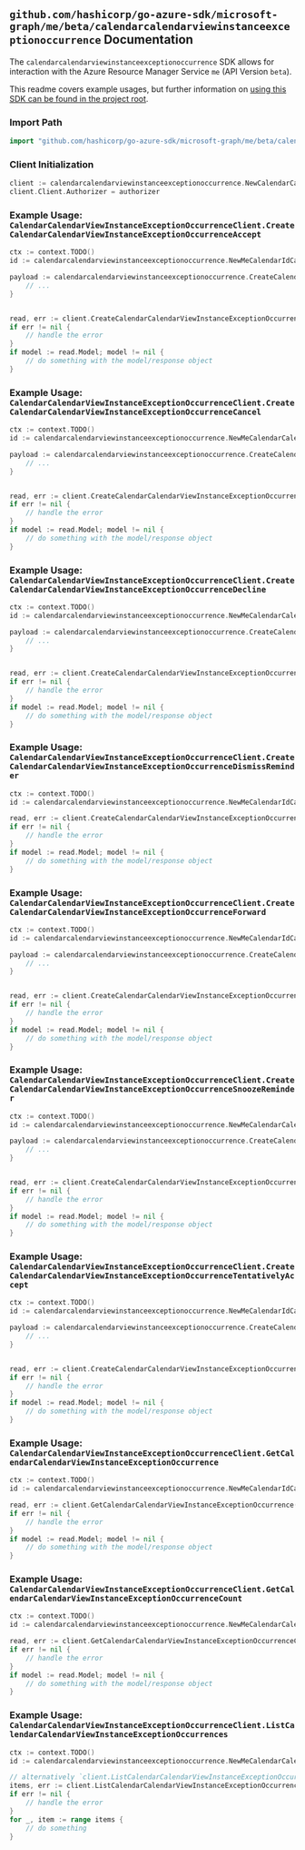 
## `github.com/hashicorp/go-azure-sdk/microsoft-graph/me/beta/calendarcalendarviewinstanceexceptionoccurrence` Documentation

The `calendarcalendarviewinstanceexceptionoccurrence` SDK allows for interaction with the Azure Resource Manager Service `me` (API Version `beta`).

This readme covers example usages, but further information on [using this SDK can be found in the project root](https://github.com/hashicorp/go-azure-sdk/tree/main/docs).

### Import Path

```go
import "github.com/hashicorp/go-azure-sdk/microsoft-graph/me/beta/calendarcalendarviewinstanceexceptionoccurrence"
```


### Client Initialization

```go
client := calendarcalendarviewinstanceexceptionoccurrence.NewCalendarCalendarViewInstanceExceptionOccurrenceClientWithBaseURI("https://management.azure.com")
client.Client.Authorizer = authorizer
```


### Example Usage: `CalendarCalendarViewInstanceExceptionOccurrenceClient.CreateCalendarCalendarViewInstanceExceptionOccurrenceAccept`

```go
ctx := context.TODO()
id := calendarcalendarviewinstanceexceptionoccurrence.NewMeCalendarIdCalendarViewIdInstanceIdExceptionOccurrenceID("calendarIdValue", "eventIdValue", "eventId1Value", "eventId2Value")

payload := calendarcalendarviewinstanceexceptionoccurrence.CreateCalendarCalendarViewInstanceExceptionOccurrenceAcceptRequest{
	// ...
}


read, err := client.CreateCalendarCalendarViewInstanceExceptionOccurrenceAccept(ctx, id, payload)
if err != nil {
	// handle the error
}
if model := read.Model; model != nil {
	// do something with the model/response object
}
```


### Example Usage: `CalendarCalendarViewInstanceExceptionOccurrenceClient.CreateCalendarCalendarViewInstanceExceptionOccurrenceCancel`

```go
ctx := context.TODO()
id := calendarcalendarviewinstanceexceptionoccurrence.NewMeCalendarCalendarViewIdInstanceIdExceptionOccurrenceID("eventIdValue", "eventId1Value", "eventId2Value")

payload := calendarcalendarviewinstanceexceptionoccurrence.CreateCalendarCalendarViewInstanceExceptionOccurrenceCancelRequest{
	// ...
}


read, err := client.CreateCalendarCalendarViewInstanceExceptionOccurrenceCancel(ctx, id, payload)
if err != nil {
	// handle the error
}
if model := read.Model; model != nil {
	// do something with the model/response object
}
```


### Example Usage: `CalendarCalendarViewInstanceExceptionOccurrenceClient.CreateCalendarCalendarViewInstanceExceptionOccurrenceDecline`

```go
ctx := context.TODO()
id := calendarcalendarviewinstanceexceptionoccurrence.NewMeCalendarCalendarViewIdInstanceIdExceptionOccurrenceID("eventIdValue", "eventId1Value", "eventId2Value")

payload := calendarcalendarviewinstanceexceptionoccurrence.CreateCalendarCalendarViewInstanceExceptionOccurrenceDeclineRequest{
	// ...
}


read, err := client.CreateCalendarCalendarViewInstanceExceptionOccurrenceDecline(ctx, id, payload)
if err != nil {
	// handle the error
}
if model := read.Model; model != nil {
	// do something with the model/response object
}
```


### Example Usage: `CalendarCalendarViewInstanceExceptionOccurrenceClient.CreateCalendarCalendarViewInstanceExceptionOccurrenceDismissReminder`

```go
ctx := context.TODO()
id := calendarcalendarviewinstanceexceptionoccurrence.NewMeCalendarIdCalendarViewIdInstanceIdExceptionOccurrenceID("calendarIdValue", "eventIdValue", "eventId1Value", "eventId2Value")

read, err := client.CreateCalendarCalendarViewInstanceExceptionOccurrenceDismissReminder(ctx, id)
if err != nil {
	// handle the error
}
if model := read.Model; model != nil {
	// do something with the model/response object
}
```


### Example Usage: `CalendarCalendarViewInstanceExceptionOccurrenceClient.CreateCalendarCalendarViewInstanceExceptionOccurrenceForward`

```go
ctx := context.TODO()
id := calendarcalendarviewinstanceexceptionoccurrence.NewMeCalendarIdCalendarViewIdInstanceIdExceptionOccurrenceID("calendarIdValue", "eventIdValue", "eventId1Value", "eventId2Value")

payload := calendarcalendarviewinstanceexceptionoccurrence.CreateCalendarCalendarViewInstanceExceptionOccurrenceForwardRequest{
	// ...
}


read, err := client.CreateCalendarCalendarViewInstanceExceptionOccurrenceForward(ctx, id, payload)
if err != nil {
	// handle the error
}
if model := read.Model; model != nil {
	// do something with the model/response object
}
```


### Example Usage: `CalendarCalendarViewInstanceExceptionOccurrenceClient.CreateCalendarCalendarViewInstanceExceptionOccurrenceSnoozeReminder`

```go
ctx := context.TODO()
id := calendarcalendarviewinstanceexceptionoccurrence.NewMeCalendarCalendarViewIdInstanceIdExceptionOccurrenceID("eventIdValue", "eventId1Value", "eventId2Value")

payload := calendarcalendarviewinstanceexceptionoccurrence.CreateCalendarCalendarViewInstanceExceptionOccurrenceSnoozeReminderRequest{
	// ...
}


read, err := client.CreateCalendarCalendarViewInstanceExceptionOccurrenceSnoozeReminder(ctx, id, payload)
if err != nil {
	// handle the error
}
if model := read.Model; model != nil {
	// do something with the model/response object
}
```


### Example Usage: `CalendarCalendarViewInstanceExceptionOccurrenceClient.CreateCalendarCalendarViewInstanceExceptionOccurrenceTentativelyAccept`

```go
ctx := context.TODO()
id := calendarcalendarviewinstanceexceptionoccurrence.NewMeCalendarIdCalendarViewIdInstanceIdExceptionOccurrenceID("calendarIdValue", "eventIdValue", "eventId1Value", "eventId2Value")

payload := calendarcalendarviewinstanceexceptionoccurrence.CreateCalendarCalendarViewInstanceExceptionOccurrenceTentativelyAcceptRequest{
	// ...
}


read, err := client.CreateCalendarCalendarViewInstanceExceptionOccurrenceTentativelyAccept(ctx, id, payload)
if err != nil {
	// handle the error
}
if model := read.Model; model != nil {
	// do something with the model/response object
}
```


### Example Usage: `CalendarCalendarViewInstanceExceptionOccurrenceClient.GetCalendarCalendarViewInstanceExceptionOccurrence`

```go
ctx := context.TODO()
id := calendarcalendarviewinstanceexceptionoccurrence.NewMeCalendarIdCalendarViewIdInstanceIdExceptionOccurrenceID("calendarIdValue", "eventIdValue", "eventId1Value", "eventId2Value")

read, err := client.GetCalendarCalendarViewInstanceExceptionOccurrence(ctx, id)
if err != nil {
	// handle the error
}
if model := read.Model; model != nil {
	// do something with the model/response object
}
```


### Example Usage: `CalendarCalendarViewInstanceExceptionOccurrenceClient.GetCalendarCalendarViewInstanceExceptionOccurrenceCount`

```go
ctx := context.TODO()
id := calendarcalendarviewinstanceexceptionoccurrence.NewMeCalendarCalendarViewIdInstanceID("eventIdValue", "eventId1Value")

read, err := client.GetCalendarCalendarViewInstanceExceptionOccurrenceCount(ctx, id)
if err != nil {
	// handle the error
}
if model := read.Model; model != nil {
	// do something with the model/response object
}
```


### Example Usage: `CalendarCalendarViewInstanceExceptionOccurrenceClient.ListCalendarCalendarViewInstanceExceptionOccurrences`

```go
ctx := context.TODO()
id := calendarcalendarviewinstanceexceptionoccurrence.NewMeCalendarCalendarViewIdInstanceID("eventIdValue", "eventId1Value")

// alternatively `client.ListCalendarCalendarViewInstanceExceptionOccurrences(ctx, id)` can be used to do batched pagination
items, err := client.ListCalendarCalendarViewInstanceExceptionOccurrencesComplete(ctx, id)
if err != nil {
	// handle the error
}
for _, item := range items {
	// do something
}
```
